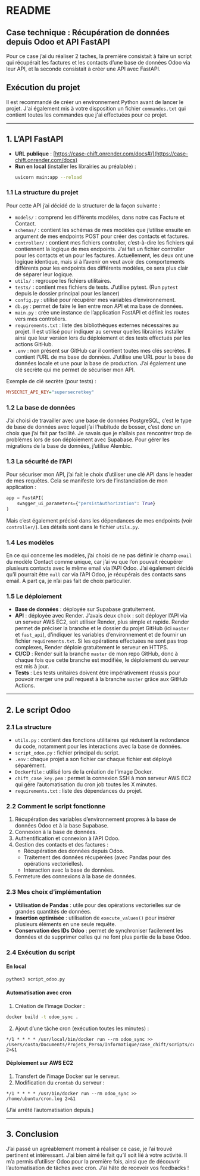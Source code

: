 # README

## Case technique : Récupération de données depuis Odoo et API FastAPI

Pour ce case j’ai du réaliser 2 taches, la première consistait à faire un script qui récupérait les factures et les contacts d’une base de données Odoo via leur API, et la seconde consistait à créer une API avec FastAPI.

## Exécution du projet

Il est recommandé de créer un environnement Python avant de lancer le projet.
J'ai également mis à votre disposition un fichier `commandes.txt` qui contient toutes les commandes que j'ai effectuées pour ce projet.

---

## 1. L’API FastAPI

- **URL publique** : [https://case-chift.onrender.com/docs#/](https://case-chift.onrender.com/docs)
- **Run en local** (installer les librairies au préalable) :
  ```bash
  uvicorn main:app --reload
  ```

### 1.1 La structure du projet

Pour cette API j’ai décidé de la structurer de la façon suivante :

- `models/` : comprend les différents modèles, dans notre cas Facture et Contact.
- `schemas/` : contient les schémas de mes modèles que j’utilise ensuite en argument de mes endpoints POST pour créer des contacts et factures.
- `controller/` : contient mes fichiers controller, c’est-à-dire les fichiers qui contiennent la logique de mes endpoints. J’ai fait un fichier controller pour les contacts et un pour les factures. Actuellement, les deux ont une logique identique, mais si à l’avenir on veut avoir des comportements différents pour les endpoints des différents modèles, ce sera plus clair de séparer leur logique.
- `utils/` : regroupe les fichiers utilitaires.
- `tests/` : contient mes fichiers de tests. J’utilise pytest. (Run `pytest` depuis le dossier principal pour les lancer)
- `config.py` : utilisé pour récupérer mes variables d’environnement.
- `db.py` : permet de faire le lien entre mon API et ma base de données.
- `main.py` : crée une instance de l’application FastAPI et définit les routes vers mes controllers.
- `requirements.txt` : liste des bibliothèques externes nécessaires au projet. Il est utilisé pour indiquer au serveur quelles librairies installer ainsi que leur version lors du déploiement et des tests effectués par les actions GitHub.
- `.env` : non présent sur GitHub car il contient toutes mes clés secrètes. Il contient l’URL de ma base de données. J’utilise une URL pour la base de données locale et une pour la base de production. J’ai également une clé secrète qui me permet de sécuriser mon API.

Exemple de clé secrète (pour tests) :
```ini
MYSECRET_API_KEY="supersecretkey"
```

### 1.2 La base de données

J’ai choisi de travailler avec une base de données PostgreSQL, c’est le type de base de données avec lequel j’ai l’habitude de bosser, c’est donc un choix que j’ai fait par facilité. Je savais que je n’allais pas rencontrer trop de problèmes lors de son déploiement avec Supabase. Pour gérer les migrations de la base de données, j’utilise Alembic.

### 1.3 La sécurité de l’API

Pour sécuriser mon API, j’ai fait le choix d’utiliser une clé API dans le header de mes requêtes.
Cela se manifeste lors de l’instanciation de mon application :
```python
app = FastAPI(
    swagger_ui_parameters={"persistAuthorization": True}
)
```
Mais c’est également précisé dans les dépendances de mes endpoints (voir `controller/`). Les détails sont dans le fichier `utils.py`.

### 1.4 Les modèles

En ce qui concerne les modèles, j’ai choisi de ne pas définir le champ `email` du modèle Contact comme unique, car j’ai vu que l’on pouvait récupérer plusieurs contacts avec le même email via l’API Odoo. J’ai également décidé qu’il pourrait être `null` car via l’API Odoo, je récupérais des contacts sans email. À part ça, je n’ai pas fait de choix particulier.

### 1.5 Le déploiement

- **Base de données** : déployée sur Supabase gratuitement.
- **API** : déployée avec Render. J’avais deux choix : soit déployer l’API via un serveur AWS EC2, soit utiliser Render, plus simple et rapide. Render permet de préciser la branche et le dossier du projet GitHub (ici `master` et `fast_api`), d’indiquer les variables d’environnement et de fournir un fichier `requirements.txt`. Si les opérations effectuées ne sont pas trop complexes, Render déploie gratuitement le serveur en HTTPS.
- **CI/CD** : Render suit la branche `master` de mon repo GitHub, donc à chaque fois que cette branche est modifiée, le déploiement du serveur est mis à jour.
- **Tests** : Les tests unitaires doivent être impérativement réussis pour pouvoir merger une pull request à la branche `master` grâce aux GitHub Actions.

---

## 2. Le script Odoo

### 2.1 La structure

- `utils.py` : contient des fonctions utilitaires qui réduisent la redondance du code, notamment pour les interactions avec la base de données.
- `script_odoo.py` : fichier principal du script.
- `.env` : chaque projet a son fichier car chaque fichier est déployé séparément.
- `Dockerfile` : utilisé lors de la création de l’image Docker.
- `chift_case_key.pem` : permet la connexion SSH à mon serveur AWS EC2 qui gère l’automatisation du cron job toutes les X minutes.
- `requirements.txt` : liste des dépendances du projet.

### 2.2 Comment le script fonctionne

1. Récupération des variables d’environnement propres à la base de données Odoo et à la base Supabase.
2. Connexion à la base de données.
3. Authentification et connexion à l’API Odoo.
4. Gestion des contacts et des factures :
   - Récupération des données depuis Odoo.
   - Traitement des données récupérées (avec Pandas pour des opérations vectorielles).
   - Interaction avec la base de données.
5. Fermeture des connexions à la base de données.

### 2.3 Mes choix d’implémentation

- **Utilisation de Pandas** : utile pour des opérations vectorielles sur de grandes quantités de données.
- **Insertion optimisée** : utilisation de `execute_values()` pour insérer plusieurs éléments en une seule requête.
- **Conservation des IDs Odoo** : permet de synchroniser facilement les données et de supprimer celles qui ne font plus partie de la base Odoo.

### 2.4 Exécution du script

#### En local

```bash
python3 script_odoo.py
```

#### Automatisation avec cron

1. Création de l’image Docker :

```bash
docker build -t odoo_sync .
```

2. Ajout d’une tâche cron (exécution toutes les minutes) :

```cron
*/1 * * * * /usr/local/bin/docker run --rm odoo_sync >> /Users/costa/Documents/Projets_Perso/Informatique/case_chift/scripts/cron.log 2>&1
```

#### Déploiement sur AWS EC2

1. Transfert de l’image Docker sur le serveur.
2. Modification du `crontab` du serveur :

```cron
*/1 * * * * /usr/bin/docker run --rm odoo_sync >> /home/ubuntu/cron.log 2>&1
```

(J’ai arrêté l’automatisation depuis.)

---

## 3. Conclusion

J’ai passé un agréablement moment à réaliser ce case, je l’ai trouvé pertinent et intéressant. J’ai bien aimé le fait qu’il soit lié à votre activité. Il m’a permis d’utiliser Odoo pour la première fois, ainsi que de découvrir l’automatisation de tâches avec cron. J’ai hâte de recevoir vos feedbacks !


